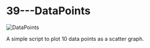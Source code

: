 # 39---DataPoints
![DataPoints](https://user-images.githubusercontent.com/83606701/138332349-526674b0-17b3-4414-a79b-da124822b4d0.PNG)

A simple script to plot 10 data points as a scatter graph.

